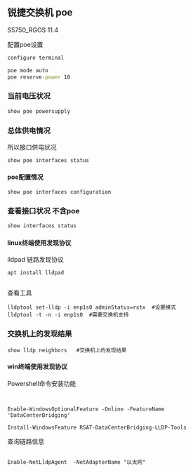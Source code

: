  



## 锐捷交换机   poe

 S5750_RGOS 11.4



配置poe设置

```cmd
configure terminal 

poe mode auto
poe reserve-power 10


```

### 当前电压状况

```cmd
show poe powersupply
```

### 总体供电情况

所以接口供电状况

```
show poe interfaces status
```

#### poe配置情况

```
show poe interfaces configuration
```



### 查看接口状况 不含poe



```cmd
show interfaces status
```

 





#### linux终端使用发现协议

lldpad 链路发现协议

```
apt install lldpad


```

查看工具

```
lldptool set-lldp -i enp1s0 adminStatus=rxtx  #设置模式
lldptool -t -n -i enp1s0  #需要交换机支持
```

### 交换机上的发现结果

```
show lldp neighbors   #交换机上的发现结果
```

#### win终端使用发现协议

Powershell命令安装功能

```


Enable-WindowsOptionalFeature -Online -FeatureName 'DataCenterBridging'

Install-WindowsFeature RSAT-DataCenterBridging-LLDP-Tools

```

查询链路信息

```

Enable-NetLldpAgent  -NetAdapterName "以太网"
```

